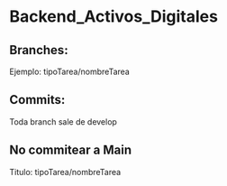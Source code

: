 # Backend_Activos_Digitales

## Branches:

Ejemplo: tipoTarea/nombreTarea

## Commits:
Toda branch sale de develop
## No commitear a Main
Titulo: tipoTarea/nombreTarea

